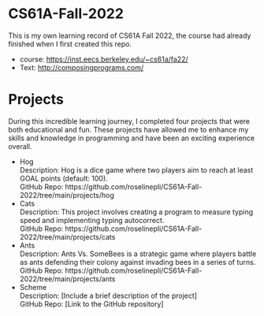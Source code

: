 # CS61A-Fall-2022
This is my own learning record of CS61A Fall 2022, the course had already finished when I first created this repo.

* course: https://inst.eecs.berkeley.edu/~cs61a/fa22/
* Text: http://composingprograms.com/

# Projects
During this incredible learning journey, I completed four projects that were both educational and fun. These projects have allowed me to enhance my skills and knowledge in programming and have been an exciting experience overall.

<ul>
<li>Hog</li>
Description: Hog is a dice game where two players aim to reach at least GOAL points (default: 100). <br />
GitHub Repo: https://github.com/roselinepli/CS61A-Fall-2022/tree/main/projects/hog

<li>Cats</li>
Description: This project involves creating a program to measure typing speed and implementing typing autocorrect.<br />
GitHub Repo: https://github.com/roselinepli/CS61A-Fall-2022/tree/main/projects/cats

<li>Ants</li>
Description: Ants Vs. SomeBees is a strategic game where players battle as ants defending their colony against invading bees in a series of turns. <br />
GitHub Repo: https://github.com/roselinepli/CS61A-Fall-2022/tree/main/projects/ants

<li>Scheme</li>
Description: [Include a brief description of the project]<br />
GitHub Repo: [Link to the GitHub repository]
</ul>
